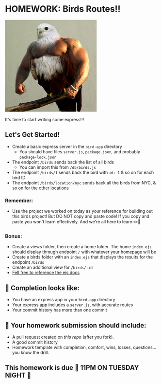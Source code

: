 # HOMEWORK: Birds Routes!!

![bird](./assets/reps.jpg)

It's time to start writing some express!!!

## Let's Get Started!

- Create a basic express server in the `bird-app` directory
    - You should have files `server.js`, `package.json`, and probably `package-lock.json`
- The endpoint `/birds` sends back the list of all birds
   - You can import this from `/db/birds.js`
- The endpoint `/birds/1` sends back the bird with `id: 1` & so on for each bird ID
- The endpoint `/birds/location/nyc` sends back all the birds from NYC, & so on for the other locations

### Remember:
- Use the project we worked on today as your reference for building out this birds project! But DO NOT copy and paste code! If you copy and paste you won't learn effectively. And we're all here to learn ✏️🎒

### Bonus:
- Create a views folder, then create a home folder. The home `index.ejs` should display through endpoint `/` with whatever your homepage will be
- Create a birds folder with an `index.ejs` that displays the results for the endpoint `/birds`
- Create an additional view for `/birds/:id`
- [Fell free to reference the ejs docs](http://ejs.co/)

## 🚀 Completion looks like:

- You have an express app in your `bird-app` directory
- Your express app includes a `server.js`, with accurate routes
- Your commit history has more than one commit


## 🚀 Your homework submission should include:

- A pull request created on _this repo_ (after you fork).
- A good commit history
- Homework template with completion, comfort, wins, losses, questions... you know the drill.

## This homework is due 🚨 11PM ON TUESDAY NIGHT 🚨
